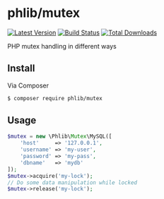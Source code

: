 # phlib/mutex

[![Latest Version](https://img.shields.io/github/release/phlib/mutex.svg?style=flat-square)](https://github.com/phlib/mutex/releases)
[![Build Status](https://img.shields.io/travis/phlib/mutex/master.svg?style=flat-square)](https://travis-ci.org/phlib/mutex)
[![Total Downloads](https://img.shields.io/packagist/dt/phlib/mutex.svg?style=flat-square)](https://packagist.org/packages/phlib/mutex)

PHP mutex handling in different ways

## Install

Via Composer

``` bash
$ composer require phlib/mutex
```

## Usage

```php
$mutex = new \Phlib\Mutex\MySQL([
    'host'     => '127.0.0.1',
    'username' => 'my-user',
    'password' => 'my-pass',
    'dbname'   => 'mydb'
]);
$mutex->acquire('my-lock');
// Do some data manipulation while locked
$mutex->release('my-lock');
```
